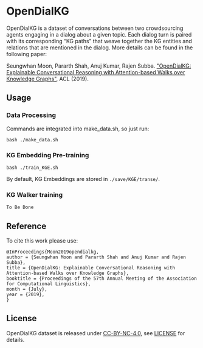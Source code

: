 # OpenDialKG 

OpenDialKG is a dataset of conversations between two crowdsourcing agents engaging in a dialog about a given topic. Each dialog turn is paired with its corresponding “KG paths” that weave together the KG entities and relations that are mentioned in the dialog. More details can be found in the following paper:

Seungwhan Moon, Pararth Shah, Anuj Kumar, Rajen Subba. ["OpenDialKG: Explainable Conversational Reasoning with Attention-based Walks over Knowledge Graphs"](https://www.aclweb.org/anthology/P19-1081.pdf), ACL (2019).

## Usage

### Data Processing
Commands are integrated into make_data.sh, so just run:
```
bash ./make_data.sh
```

### KG Embedding Pre-training
```
bash ./train_KGE.sh
```
By default, KG Embeddings are stored in `./save/KGE/transe/`.

###  KG Walker training

```
To Be Done
```

## Reference

To cite this work please use:
```
@InProceedings{Moon2019opendialkg,
author = {Seungwhan Moon and Pararth Shah and Anuj Kumar and Rajen Subba},
title = {OpenDialKG: Explainable Conversational Reasoning with Attention-based Walks over Knowledge Graphs},
booktitle = {Proceedings of the 57th Annual Meeting of the Association for Computational Linguistics},
month = {July},
year = {2019},
}
```

## License
OpenDialKG dataset is released under [CC-BY-NC-4.0](https://creativecommons.org/licenses/by-nc/4.0/legalcode), see [LICENSE](LICENSE) for details.
